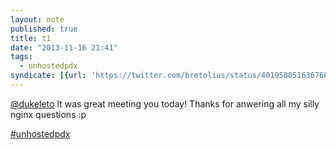 ```yaml
---
layout: note
published: true
title: t1
date: "2013-11-16 21:41"
tags: 
  - unhostedpdx
syndicate: [{url: 'https://twitter.com/bretolius/status/401950051636768768', name: 'Twitter'}]
---
```


[@dukeleto](https://twitter.com/dukeleto) It was great meeting you today!  Thanks for anwering all my silly nginx questions :p

[#unhostedpdx](/pages/tags#unhostedpdx)
